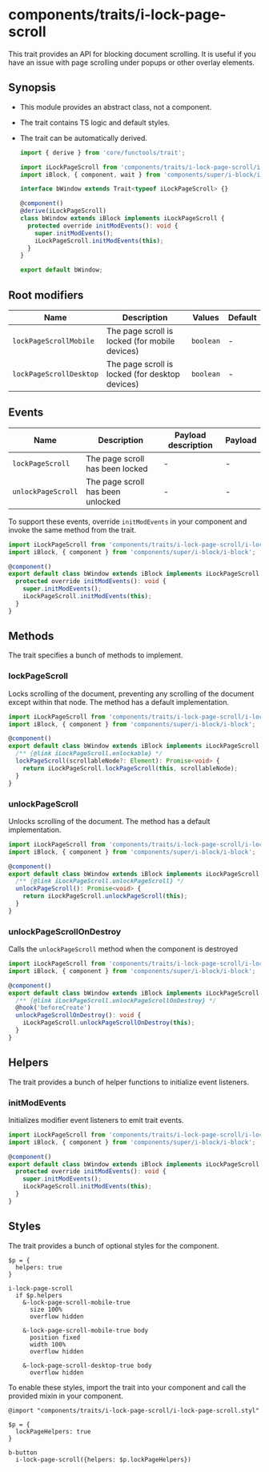 # components/traits/i-lock-page-scroll

This trait provides an API for blocking document scrolling.
It is useful if you have an issue with page scrolling under popups or other overlay elements.

## Synopsis

* This module provides an abstract class, not a component.

* The trait contains TS logic and default styles.

* The trait can be automatically derived.

  ```typescript
  import { derive } from 'core/functools/trait';

  import iLockPageScroll from 'components/traits/i-lock-page-scroll/i-lock-page-scroll';
  import iBlock, { component, wait } from 'components/super/i-block/i-block';

  interface bWindow extends Trait<typeof iLockPageScroll> {}

  @component()
  @derive(iLockPageScroll)
  class bWindow extends iBlock implements iLockPageScroll {
    protected override initModEvents(): void {
      super.initModEvents();
      iLockPageScroll.initModEvents(this);
    }
  }

  export default bWindow;
  ```

## Root modifiers

| Name                    | Description                                     | Values    | Default |
|-------------------------|-------------------------------------------------|-----------|---------|
| `lockPageScrollMobile`  | The page scroll is locked (for mobile devices)  | `boolean` | -       |
| `lockPageScrollDesktop` | The page scroll is locked (for desktop devices) | `boolean` | -       |

## Events

| Name               | Description                       | Payload description | Payload |
|--------------------|-----------------------------------|---------------------|---------|
| `lockPageScroll`   | The page scroll has been locked   | -                   | -       |
| `unlockPageScroll` | The page scroll has been unlocked | -                   | -       |

To support these events, override `initModEvents` in your component and invoke the same method from the trait.

```typescript
import iLockPageScroll from 'components/traits/i-lock-page-scroll/i-lock-page-scroll';
import iBlock, { component } from 'components/super/i-block/i-block';

@component()
export default class bWindow extends iBlock implements iLockPageScroll {
  protected override initModEvents(): void {
    super.initModEvents();
    iLockPageScroll.initModEvents(this);
  }
}
```

## Methods

The trait specifies a bunch of methods to implement.

### lockPageScroll

Locks scrolling of the document, preventing any scrolling of the document except within that node.
The method has a default implementation.

```typescript
import iLockPageScroll from 'components/traits/i-lock-page-scroll/i-lock-page-scroll';
import iBlock, { component } from 'components/super/i-block/i-block';

@component()
export default class bWindow extends iBlock implements iLockPageScroll {
  /** {@link iLockPageScroll.enlockable} */
  lockPageScroll(scrollableNode?: Element): Promise<void> {
    return iLockPageScroll.lockPageScroll(this, scrollableNode);
  }
}
```

### unlockPageScroll

Unlocks scrolling of the document.
The method has a default implementation.

```typescript
import iLockPageScroll from 'components/traits/i-lock-page-scroll/i-lock-page-scroll';
import iBlock, { component } from 'components/super/i-block/i-block';

@component()
export default class bWindow extends iBlock implements iLockPageScroll {
  /** {@link iLockPageScroll.unlockPageScroll} */
  unlockPageScroll(): Promise<void> {
    return iLockPageScroll.unlockPageScroll(this);
  }
}
```

### unlockPageScrollOnDestroy

Calls the `unlockPageScroll` method when the component is destroyed

```typescript
import iLockPageScroll from 'components/traits/i-lock-page-scroll/i-lock-page-scroll';
import iBlock, { component } from 'components/super/i-block/i-block';

@component()
export default class bWindow extends iBlock implements iLockPageScroll {
  /** {@link iLockPageScroll.unlockPageScrollOnDestroy} */
  @hook('beforeCreate')
  unlockPageScrollOnDestroy(): void {
    iLockPageScroll.unlockPageScrollOnDestroy(this);
  }
}
```

## Helpers

The trait provides a bunch of helper functions to initialize event listeners.

### initModEvents

Initializes modifier event listeners to emit trait events.

```typescript
import iLockPageScroll from 'components/traits/i-lock-page-scroll/i-lock-page-scroll';
import iBlock, { component } from 'components/super/i-block/i-block';

@component()
export default class bWindow extends iBlock implements iLockPageScroll {
  protected override initModEvents(): void {
    super.initModEvents();
    iLockPageScroll.initModEvents(this);
  }
}
```

## Styles

The trait provides a bunch of optional styles for the component.

```stylus
$p = {
  helpers: true
}

i-lock-page-scroll
  if $p.helpers
    &-lock-page-scroll-mobile-true
      size 100%
      overflow hidden

    &-lock-page-scroll-mobile-true body
      position fixed
      width 100%
      overflow hidden

    &-lock-page-scroll-desktop-true body
      overflow hidden
```

To enable these styles, import the trait into your component and call the provided mixin in your component.

```stylus
@import "components/traits/i-lock-page-scroll/i-lock-page-scroll.styl"

$p = {
  lockPageHelpers: true
}

b-button
  i-lock-page-scroll({helpers: $p.lockPageHelpers})
```
